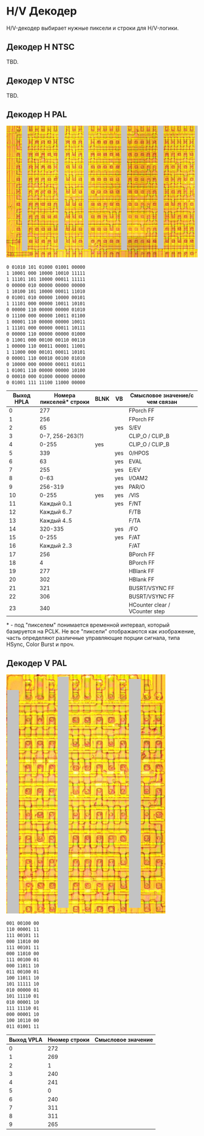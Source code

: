 # H/V Декодер

H/V-декодер выбирает нужные пиксели и строки для H/V-логики.

## Декодер H NTSC

TBD.

## Декодер V NTSC

TBD.

## Декодер H PAL

![pal_h](/BreakingNESWiki/imgstore/pal_h.png)

```
0 01010 101 01000 01001 00000
1 10001 000 10000 10010 11111
1 11101 101 10000 00011 11111
0 00000 010 00000 00000 00000
1 10100 101 10000 00011 11010
0 01001 010 00000 10000 00101
1 11101 000 00000 10011 10101
0 00000 110 00000 00000 01010
0 11100 000 00000 10011 01100
1 00001 110 00000 00000 10011
1 11101 000 00000 00011 10111
0 00000 110 00000 00000 01000
0 11001 000 00100 00110 00110
1 00000 110 00011 00001 11001
1 11000 000 00101 00011 10101
0 00001 110 00010 00100 01010
0 10000 000 00000 00011 01011
1 01001 110 00000 00000 10100
0 00010 000 01000 00000 00000
0 01001 111 11100 11000 00000
```

|Выход HPLA|Номера пикселей\* строки|BLNK|VB|Смысловое значение/с чем связан|
|---|---|---|---|---|
|0|277| | |FPorch FF|
|1|256| | |FPorch FF|
|2|65| |yes|S/EV|
|3|0-7, 256-263(?)| | |CLIP_O / CLIP_B|
|4|0-255|yes| |CLIP_O / CLIP_B|
|5|339| |yes|0/HPOS|
|6|63| |yes|EVAL|
|7|255| |yes|E/EV|
|8|0-63| |yes|I/OAM2|
|9|256-319| |yes|PAR/O|
|10|0-255|yes|yes|/VIS|
|11|Каждый 0..1| |yes|F/NT|
|12|Каждый 6..7| | |F/TB|
|13|Каждый 4..5| | |F/TA|
|14|320-335| |yes|/FO|
|15|0-255| |yes|F/AT|
|16|Каждый 2..3| | |F/AT|
|17|256| | |BPorch FF|
|18|4| | |BPorch FF|
|19|277| | |HBlank FF|
|20|302| | |HBlank FF|
|21|321| | |BUSRT/VSYNC FF|
|22|306| | |BUSRT/VSYNC FF|
|23|340| | |HCounter clear / VCounter step|

\* - под "пикселем" понимается временной интервал, который базируется на PCLK. Не все "пиксели" отображаются как изображение, часть определяют различные управляющие порции сигнала, типа HSync, Color Burst и проч.

## Декодер V PAL

![pal_v](/BreakingNESWiki/imgstore/pal_v.png)

```
001 00100 00
110 00001 11
111 00101 11
000 11010 00
111 00101 11
000 11010 00
111 00100 01
000 11011 10
011 00100 01
100 11011 10
101 11111 10
010 00000 01
101 11110 01
010 00001 10
111 11110 01
000 00001 10
100 10110 00
011 01001 11
```

|Выход VPLA|Нномер строки|Смысловое значение|
|---|---|---|
|0|272| |
|1|269| |
|2|1| |
|3|240| |
|4|241| |
|5|0| |
|6|240| |
|7|311| |
|8|311| |
|9|265| |
